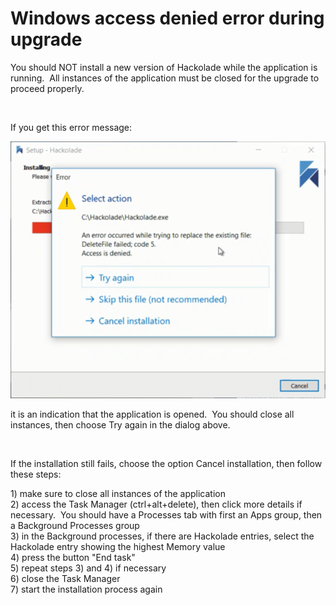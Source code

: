 # Windows access denied error during upgrade

You should NOT install a new version of Hackolade while the application is running.&nbsp; All instances of the application must be closed for the upgrade to proceed properly. &nbsp;

&nbsp;

If you get this error message:

![Image](<lib/Installation%20error%20-%20application%20running2.png>)

it is an indication that the application is opened.&nbsp; You should close all instances, then choose Try again in the dialog above.

&nbsp;

If the installation still fails, choose the option Cancel installation, then follow these steps:

&#49;) make sure to close all instances of the application\
&#50;) access the Task Manager (ctrl+alt+delete), then click more details if necessary.  You should have a Processes tab with first an Apps group, then a Background Processes group\
&#51;) in the Background processes, if there are Hackolade entries, select the Hackolade entry showing the highest Memory value\
&#52;) press the button "End task"\
&#53;) repeat steps 3) and 4) if necessary\
&#54;) close the Task Manager\
&#55;) start the installation process again

